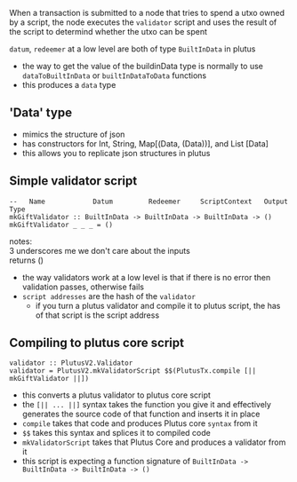 When a transaction is submitted to a node that tries to spend a utxo owned by a script, the node executes the `validator` script and uses the result of the script to determind whether the utxo can be spent

`datum`, `redeemer` at a low level are both of type `BuiltInData` in plutus

- the way to get the value of the buildinData type is normally to use `dataToBuiltInData` or `builtInDataToData` functions
- this produces a `data` type

## 'Data' type
- mimics the structure of json
- has constructors for Int, String, Map[(Data, (Data))], and List [Data]
- this allows you to replicate json structures in plutus 


## Simple validator script

```
--   Name            Datum         Redeemer     ScriptContext   Output Type
mkGiftValidator :: BuiltInData -> BuiltInData -> BuiltInData -> ()
mkGiftValidator _ _ _ = ()
```
notes:   
3 underscores me we don't care about the inputs   
returns () 

- the way validators work at a low level is that if there is no error then validation passes, otherwise fails
- `script addresses` are the hash of the `validator`
    - if you turn a plutus validator and compile it to plutus script, the has of that script is the script address

## Compiling to plutus core script

```
validator :: PlutusV2.Validator
validator = PlutusV2.mkValidatorScript $$(PlutusTx.compile [|| mkGiftValidator ||])
```

- this converts a plutus validator to plutus core script
- the `[|| ... ||]` syntax takes the function you give it and effectively generates the source code of that function and inserts it in place
- `compile` takes that code and produces Plutus core `syntax` from it
- `$$` takes this syntax and splices it to compiled code
- `mkValidatorScript` takes that Plutus Core and produces a validator from it
- this script is expecting a function signature of `BuiltInData -> BuiltInData -> BuiltInData -> ()`

